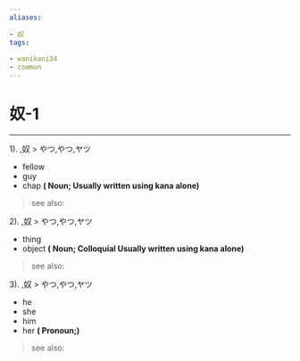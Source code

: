 ```yaml
---
aliases:
    
- 奴
tags:
    
- wanikani34
- common
---
```


# 奴-1
---
1).
,奴 > やつ,やつ,ヤツ

- fellow
- guy
- chap
**( Noun; Usually written using kana alone)**
> see also: 
            
2).
,奴 > やつ,やつ,ヤツ

- thing
- object
**( Noun; Colloquial Usually written using kana alone)**
> see also: 
            
3).
,奴 > やつ,やつ,ヤツ

- he
- she
- him
- her
**( Pronoun;)**
> see also: 
            